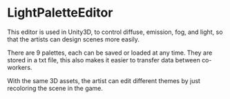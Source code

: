 # LightPaletteEditor

This editor is used in Unity3D, to control diffuse, emission, fog, and light, so that the artists can design scenes more easily. 

There are 9 palettes, each can be saved or loaded at any time. They are stored in a txt file, this also makes it easier to transfer data between co-workers. 

With the same 3D assets, the artist can edit different themes by just recoloring the scene in the game.
